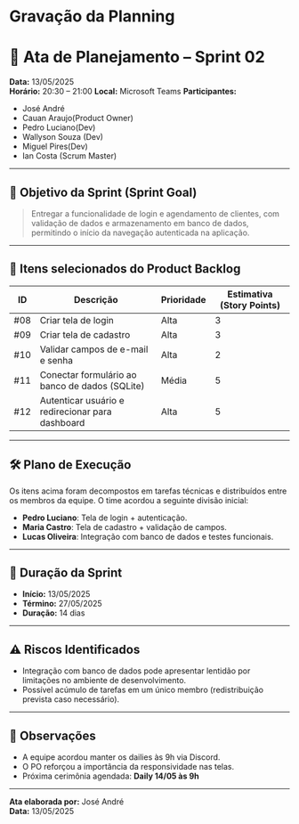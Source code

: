 # Gravação da Planning



# 📝 Ata de Planejamento – Sprint 02

**Data:** 13/05/2025  
**Horário:** 20:30 – 21:00
**Local:** Microsoft Teams
**Participantes:**  
- José André  
- Cauan Araujo(Product Owner)  
- Pedro Luciano(Dev)  
- Wallyson Souza (Dev)  
- Miguel Pires(Dev)  
- Ian Costa (Scrum Master)

---

## 🎯 Objetivo da Sprint (Sprint Goal)

> Entregar a funcionalidade de login e agendamento de clientes, com validação de dados e armazenamento em banco de dados, permitindo o início da navegação autenticada na aplicação.

---

## 📌 Itens selecionados do Product Backlog

| ID | Descrição                                        | Prioridade | Estimativa (Story Points) |
|----|--------------------------------------------------|------------|----------------------------|
| #08 | Criar tela de login                             | Alta       | 3                          |
| #09 | Criar tela de cadastro                          | Alta       | 3                          |
| #10 | Validar campos de e-mail e senha                | Alta       | 2                          |
| #11 | Conectar formulário ao banco de dados (SQLite)  | Média      | 5                          |
| #12 | Autenticar usuário e redirecionar para dashboard| Alta       | 5                          |

---

## 🛠️ Plano de Execução

Os itens acima foram decompostos em tarefas técnicas e distribuídos entre os membros da equipe. O time acordou a seguinte divisão inicial:

- **Pedro Luciano**: Tela de login + autenticação.
- **Maria Castro**: Tela de cadastro + validação de campos.
- **Lucas Oliveira**: Integração com banco de dados e testes funcionais.

---

## 📅 Duração da Sprint

- **Início:** 13/05/2025  
- **Término:** 27/05/2025  
- **Duração:** 14 dias

---

## ⚠️ Riscos Identificados

- Integração com banco de dados pode apresentar lentidão por limitações no ambiente de desenvolvimento.
- Possível acúmulo de tarefas em um único membro (redistribuição prevista caso necessário).

---

## 📝 Observações

- A equipe acordou manter os dailies às 9h via Discord.
- O PO reforçou a importância da responsividade nas telas.
- Próxima cerimônia agendada: **Daily 14/05 às 9h**

---

**Ata elaborada por:** José André  
**Data:** 13/05/2025
